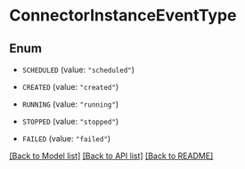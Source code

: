 # ConnectorInstanceEventType

## Enum


* `SCHEDULED` (value: `"scheduled"`)

* `CREATED` (value: `"created"`)

* `RUNNING` (value: `"running"`)

* `STOPPED` (value: `"stopped"`)

* `FAILED` (value: `"failed"`)


[[Back to Model list]](../README.md#documentation-for-models) [[Back to API list]](../README.md#documentation-for-api-endpoints) [[Back to README]](../README.md)


